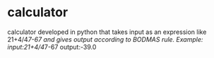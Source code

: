 # calculator
calculator developed in python that takes input as an expression like 21+4/4*7-67 and gives output  according to BODMAS rule.
Example: 
    input:21+4/4*7-67 
    output:-39.0
